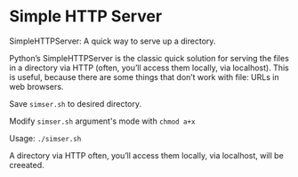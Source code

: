 # Simple HTTP Server
SimpleHTTPServer: A quick way to serve up a directory.

Python’s SimpleHTTPServer is the classic quick solution for serving the files in a directory via HTTP (often, you’ll access them locally, via localhost). This is useful, because there are some things that don’t work with file: URLs in web browsers.

Save `simser.sh` to desired directory.

Modify `simser.sh` argument's mode with `chmod a+x`

Usage: `./simser.sh`

A directory via HTTP often, you’ll access them locally, via localhost, will be creeated.  
